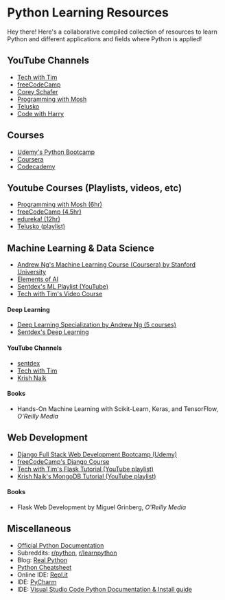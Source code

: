 # Python Learning Resources
Hey there! Here's a collaborative compiled collection of resources to learn Python and different applications and fields where Python is applied!

## YouTube Channels
- [Tech with Tim](https://www.youtube.com/c/TechWithTim)
- [freeCodeCamp](https://www.youtube.com/c/Freecodecamp)
- [Corey Schafer](https://www.youtube.com/channel/UCCezIgC97PvUuR4_gbFUs5g)
- [Programming with Mosh](https://www.youtube.com/c/programmingwithmosh)
- [Telusko](https://www.youtube.com/c/Telusko)
- [Code with Harry](https://www.youtube.com/c/CodeWithHarry)

## Courses
- [Udemy's Python Bootcamp](https://www.udemy.com/course/complete-python-bootcamp/)
- [Coursera](https://www.coursera.org/courses?query=python)
- [Codecademy](https://www.codecademy.com/learn/learn-python-3)

## Youtube Courses (Playlists, videos, etc)
- [Programming with Mosh (6hr)](https://www.youtube.com/watch?v=_uQrJ0TkZlc)
- [freeCodeCamp (4.5hr)](https://www.youtube.com/watch?v=rfscVS0vtbw)
- [edureka! (12hr)](https://www.youtube.com/watch?v=WGJJIrtnfpk)
- [Telusko (playlist)](https://www.youtube.com/playlist?list=PLsyeobzWxl7poL9JTVyndKe62ieoN-MZ3)

## Machine Learning & Data Science
- [Andrew Ng's Machine Learning Course (Coursera) by Stanford University](https://www.coursera.org/learn/machine-learning)
- [Elements of AI](https://www.elementsofai.com/)
- [Sentdex's ML Playlist (YouTube)](https://www.youtube.com/playlist?list=PLQVvvaa0QuDfKTOs3Keq_kaG2P55YRn5v)
- [Tech with Tim's Video Course](https://www.youtube.com/watch?v=WFr2WgN9_xE)
#### Deep Learning
- [Deep Learning Specialization by Andrew Ng (5 courses)](https://www.coursera.org/specializations/deep-learning)
- [Sentdex's Deep Learning](https://www.youtube.com/watch?v=wQ8BIBpya2k&list=PLQVvvaa0QuDfhTox0AjmQ6tvTgMBZBEXN)

#### YouTube Channels
- [sentdex](https://www.youtube.com/c/sentdex)
- [Tech with Tim](https://www.youtube.com/c/TechWithTim)
- [Krish Naik](https://www.youtube.com/user/krishnaik06)

#### Books
- Hands-On Machine Learning with Scikit-Learn, Keras, and TensorFlow, *O'Reilly Media*

## Web Development
- [Django Full Stack Web Development Bootcamp (Udemy)](https://www.udemy.com/course/python-and-django-full-stack-web-developer-bootcamp/)
- [freeCodeCamp's Django Course](https://www.freecodecamp.org/news/learn-django-3-and-start-creating-websites-with-python/)
- [Tech with Tim's Flask Tutorial (YouTube playlist)](https://www.youtube.com/playlist?list=PLzMcBGfZo4-n4vJJybUVV3Un_NFS5EOgX)
- [Krish Naik's MongoDB Tutorial (YouTube playlist)](https://www.youtube.com/playlist?list=PLZoTAELRMXVN_8zzsevm1bm6G-plsiO1I)
#### Books
- Flask Web Development by Miguel Grinberg, *O'Reilly Media*

## Miscellaneous
- [Official Python Documentation](https://www.python.org/doc/)
- Subreddits: [r/python](https://www.reddit.com/r/Python/), [r/learnpython](https://www.reddit.com/r/learnpython/)
- Blog: [Real Python](https://realpython.com/)
- [Python Cheatsheet](https://www.pythoncheatsheet.org/)
- Online IDE: [Repl.it](https://replit.com/)
- IDE: [PyCharm](https://www.jetbrains.com/pycharm/)
- IDE: [Visual Studio Code Python Documentation & Install guide](https://code.visualstudio.com/docs/languages/python)
